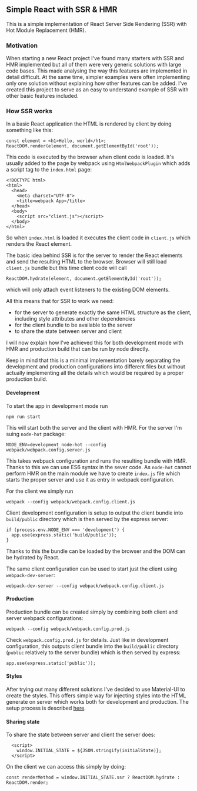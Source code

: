 ## Simple React with SSR & HMR

This is a simple implementation of React Server Side Rendering (SSR) with Hot Module Replacement (HMR).

### Motivation

When starting a new React project I've found many starters with SSR and HMR implemented but all of 
them were very generic solutions with large code bases. This made analysing the way this features are 
implemented in detail difficult. At the same time, simpler examples were often implementing only one solution
without explaining how other features can be added. I've created this project to serve as an easy to 
understand example of SSR with other basic features included. 

### How SSR works

In a basic React application the HTML is rendered by client by doing something like this:

    const element = <h1>Hello, world</h1>;
    ReactDOM.render(element, document.getElementById('root'));

This code is executed by the browser when client code is loaded. It's usually added to the page by
webpack using `HtmlWebpackPlugin` which adds a script tag to the `index.html` page:

    <!DOCTYPE html>
    <html>
      <head>
        <meta charset="UTF-8">
        <title>webpack App</title>
      </head>
      <body>
        <script src="client.js"></script>
      </body>
    </html>
So when `index.html` is loaded it executes the client code in `client.js` which renders the React element. 

The basic idea behind SSR is for the server to render the React elements and send the resulting
HTML to the browser. Browser will still load `client.js` bundle but this time client code will call

    ReactDOM.hydrate(element, document.getElementById('root'));
which will only attach event listeners to the existing DOM elements. 

All this means that for SSR to work we need:

- for the server to generate exactly the same HTML structure as the client, including style attributes 
and other dependencies
- for the client bundle to be available to the server 
- to share the state between server and client

I will now explain how I've achieved this for both development mode with HMR and production build that
can be run by node directly. 

Keep in mind that this is a minimal implementation barely separating the development and production 
configurations into different files but without actually implementing all the details which would be
required by a proper production build. 

#### Development 

To start the app in development mode run
    
    npm run start
This will start both the server and the client with HMR. For the server I'm suing `node-hot` package:

    NODE_ENV=development node-hot --config webpack/webpack.config.server.js
    
This takes webpack configuration and runs the resulting bundle with HMR. Thanks to this we can
use ES6 syntax in the sever code. As `node-hot` cannot perform HMR on the main module we have to create 
`index.js` file which starts the proper server and use it as entry in webpack configuration.

For the client we simply run 

    webpack --config webpack/webpack.config.client.js
Client development configuration is setup to output the client bundle into `build/public` directory
which is then served by the express server:

    if (process.env.NODE_ENV === 'development') {
      app.use(express.static('build/public'));
    }

Thanks to this the bundle can be loaded by the browser and the DOM can be hydrated by React.

The same client configuration can be used to start just the client using `webpack-dev-server`:

    webpack-dev-server --config webpack/webpack.config.client.js
    

#### Production

Production bundle can be created simply by combining both client and server webpack configurations:

    webpack --config webpack/webpack.config.prod.js
Check `webpack.config.prod.js` for details. Just like in development configuration, this outputs 
client bundle into the `build/public` directory (`public` relatively to the server bundle) which is 
then served by express:

    app.use(express.static('public'));

#### Styles

After trying out many different solutions I've decided to use Material-UI to create the styles. This
offers simple way for injecting styles into the HTML generate on server which works both 
for development and production. The setup process is described [here](https://material-ui.com/guides/server-rendering/).

#### Sharing state

To share the state between server and client the server does:

      <script>
        window.INITIAL_STATE = ${JSON.stringify(initialState)};
      </script>
      
On the client we can access this simply by doing:
    
    const renderMethod = window.INITIAL_STATE.ssr ? ReactDOM.hydrate : ReactDOM.render;
